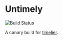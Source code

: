 # Untimely

[![Build Status](https://travis-ci.org/ausimian/untimely.svg?branch=master)](https://travis-ci.org/ausimian/untimely)

A canary build for [timelier](https://github.com/ausimian/timelier).
